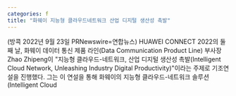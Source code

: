 ```yaml
---
categories: f
title: "화웨이 지능형 클라우드네트워크 산업 디지털 생산성 촉발"
---
```

(방콕 2022년 9월 23일 PRNewswire=연합뉴스) HUAWEI CONNECT 2022의 둘째 날, 화웨이 데이터 통신 제품 라인(Data Communication Product Line) 부사장 Zhao Zhipeng이 "지능형 클라우드-네트워크, 산업 디지털 생산성 촉발(Intelligent Cloud Network, Unleashing Industry Digital Productivity)"이라는 주제로 기조연설을 진행했다. 그는 이 연설을 통해 화웨이의 지능형 클라우드-네트워크 솔루션(Intelligent Cloud